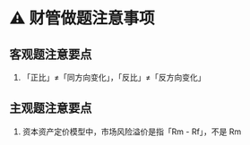 # ⚠️ 财管做题注意事项
## 客观题注意要点
1. 「正比」≠「同方向变化」，「反比」≠「反方向变化」

## 主观题注意要点
1. 资本资产定价模型中，市场风险溢价是指「Rm - Rf」，不是 Rm